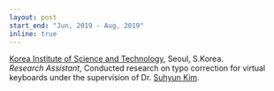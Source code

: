 ```yaml
---
layout: post
start_end: "Jun, 2019 - Aug, 2019"
inline: true
---
```


[Korea Institute of Science and Technology](https://eng.kist.re.kr/eng/index.do), Seoul, S.Korea. \
*Research Assistant*, Conducted research on typo correction for virtual keyboards under the supervision of Dr. [Suhyun Kim](https://www.linkedin.com/in/suhyunk/?originalSubdomain=kr).